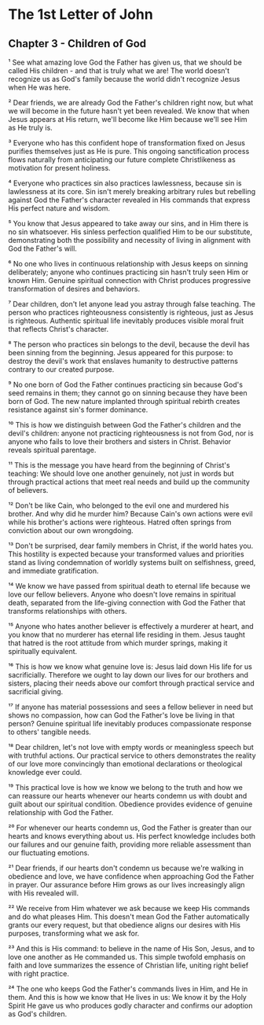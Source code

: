 # The 1st Letter of John

## Chapter 3 - Children of God
¹ See what amazing love God the Father has given us, that we should be called His children - and that is truly what we are! The world doesn't recognize us as God's family because the world didn't recognize Jesus when He was here.

² Dear friends, we are already God the Father's children right now, but what we will become in the future hasn't yet been revealed. We know that when Jesus appears at His return, we'll become like Him because we'll see Him as He truly is.

³ Everyone who has this confident hope of transformation fixed on Jesus purifies themselves just as He is pure. This ongoing sanctification process flows naturally from anticipating our future complete Christlikeness as motivation for present holiness.

⁴ Everyone who practices sin also practices lawlessness, because sin is lawlessness at its core. Sin isn't merely breaking arbitrary rules but rebelling against God the Father's character revealed in His commands that express His perfect nature and wisdom.

⁵ You know that Jesus appeared to take away our sins, and in Him there is no sin whatsoever. His sinless perfection qualified Him to be our substitute, demonstrating both the possibility and necessity of living in alignment with God the Father's will.

⁶ No one who lives in continuous relationship with Jesus keeps on sinning deliberately; anyone who continues practicing sin hasn't truly seen Him or known Him. Genuine spiritual connection with Christ produces progressive transformation of desires and behaviors.

⁷ Dear children, don't let anyone lead you astray through false teaching. The person who practices righteousness consistently is righteous, just as Jesus is righteous. Authentic spiritual life inevitably produces visible moral fruit that reflects Christ's character.

⁸ The person who practices sin belongs to the devil, because the devil has been sinning from the beginning. Jesus appeared for this purpose: to destroy the devil's work that enslaves humanity to destructive patterns contrary to our created purpose.

⁹ No one born of God the Father continues practicing sin because God's seed remains in them; they cannot go on sinning because they have been born of God. The new nature implanted through spiritual rebirth creates resistance against sin's former dominance.

¹⁰ This is how we distinguish between God the Father's children and the devil's children: anyone not practicing righteousness is not from God, nor is anyone who fails to love their brothers and sisters in Christ. Behavior reveals spiritual parentage.

¹¹ This is the message you have heard from the beginning of Christ's teaching: We should love one another genuinely, not just in words but through practical actions that meet real needs and build up the community of believers.

¹² Don't be like Cain, who belonged to the evil one and murdered his brother. And why did he murder him? Because Cain's own actions were evil while his brother's actions were righteous. Hatred often springs from conviction about our own wrongdoing.

¹³ Don't be surprised, dear family members in Christ, if the world hates you. This hostility is expected because your transformed values and priorities stand as living condemnation of worldly systems built on selfishness, greed, and immediate gratification.

¹⁴ We know we have passed from spiritual death to eternal life because we love our fellow believers. Anyone who doesn't love remains in spiritual death, separated from the life-giving connection with God the Father that transforms relationships with others.

¹⁵ Anyone who hates another believer is effectively a murderer at heart, and you know that no murderer has eternal life residing in them. Jesus taught that hatred is the root attitude from which murder springs, making it spiritually equivalent.

¹⁶ This is how we know what genuine love is: Jesus laid down His life for us sacrificially. Therefore we ought to lay down our lives for our brothers and sisters, placing their needs above our comfort through practical service and sacrificial giving.

¹⁷ If anyone has material possessions and sees a fellow believer in need but shows no compassion, how can God the Father's love be living in that person? Genuine spiritual life inevitably produces compassionate response to others' tangible needs.

¹⁸ Dear children, let's not love with empty words or meaningless speech but with truthful actions. Our practical service to others demonstrates the reality of our love more convincingly than emotional declarations or theological knowledge ever could.

¹⁹ This practical love is how we know we belong to the truth and how we can reassure our hearts whenever our hearts condemn us with doubt and guilt about our spiritual condition. Obedience provides evidence of genuine relationship with God the Father.

²⁰ For whenever our hearts condemn us, God the Father is greater than our hearts and knows everything about us. His perfect knowledge includes both our failures and our genuine faith, providing more reliable assessment than our fluctuating emotions.

²¹ Dear friends, if our hearts don't condemn us because we're walking in obedience and love, we have confidence when approaching God the Father in prayer. Our assurance before Him grows as our lives increasingly align with His revealed will.

²² We receive from Him whatever we ask because we keep His commands and do what pleases Him. This doesn't mean God the Father automatically grants our every request, but that obedience aligns our desires with His purposes, transforming what we ask for.

²³ And this is His command: to believe in the name of His Son, Jesus, and to love one another as He commanded us. This simple twofold emphasis on faith and love summarizes the essence of Christian life, uniting right belief with right practice.

²⁴ The one who keeps God the Father's commands lives in Him, and He in them. And this is how we know that He lives in us: We know it by the Holy Spirit He gave us who produces godly character and confirms our adoption as God's children.
